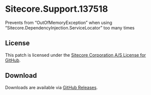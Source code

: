 # Sitecore.Support.137518
Prevents from &#8220;OutOfMemoryException&#8221; when using &#8220;Sitecore.DependencyInjection.ServiceLocator&#8221; too many times

## License  
This patch is licensed under the [Sitecore Corporation A/S License for GitHub](https://github.com/sitecoresupport/Sitecore.Support.137518/blob/master/LICENSE).  

## Download  
Downloads are available via [GitHub Releases](https://github.com/sitecoresupport/Sitecore.Support.137518/releases).  
